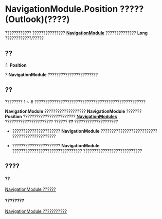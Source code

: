 
# NavigationModule.Position ????? (Outlook)(????)

???????????? ???????????????  **[NavigationModule](76565eaf-1e64-f5d4-b90f-ba156863802c.md)** ?????????????? **Long** ????????????/?????


## ??

 _?_. **Position**

 _?_ **NavigationModule** ???????????????????????


## ??

???????? 1 ~ 8 ???????????????????????????????????????????????????

 **NavigationModule** ??????????????????? **NavigationModule** ??????? **Position** ???????????????????????? **[NavigationModules](4b0743d3-0a21-488c-27b2-31ae07129a61.md)** ?????????????????????? ?????? **??** ????????????????????


- ?????????????????????? **NavigationModule** ?????????????????????????? ????????????????????
    
- ?????????????????????? **NavigationModule** ???????????????????????????????? ???????????????????????????
    

## ????


#### ??


[NavigationModule ??????](76565eaf-1e64-f5d4-b90f-ba156863802c.md)
#### ????????


[NavigationModule ???????????](http://msdn.microsoft.com/library/b51f4e81-2867-d59e-aeb5-ecab18367eb1%28Office.15%29.aspx)